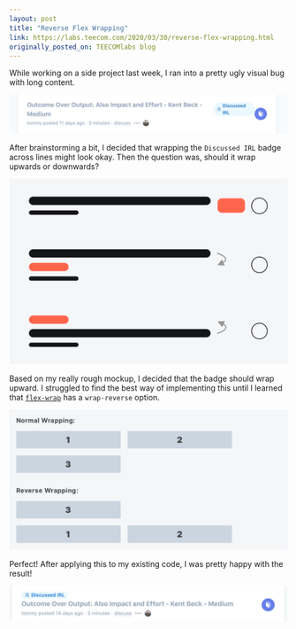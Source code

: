 ```yaml
---
layout: post
title: "Reverse Flex Wrapping"
link: https://labs.teecom.com/2020/03/30/reverse-flex-wrapping.html
originally_posted_on: TEECOMlabs blog
---
```


While working on a side project last week, I ran into a pretty ugly visual bug
with long content.

![](/images/reverse-flex-wrap/before-design.png)

After brainstorming a bit, I decided that wrapping the `Discussed IRL` badge
across lines might look okay. Then the question was, should it wrap upwards or
downwards?

![](/images/reverse-flex-wrap/mockup.png)

Based on my really rough mockup, I decided that the badge should wrap upward.
I struggled to find the best way of implementing this until I learned that
[`flex-wrap`](https://www.w3schools.com/cssref/css3_pr_flex-wrap.asp) has a
`wrap-reverse` option.

![](/images/reverse-flex-wrap/wrapping.png)

Perfect! After applying this to my existing code, I was pretty happy with the
result!

![](/images/reverse-flex-wrap/after-design.png)
